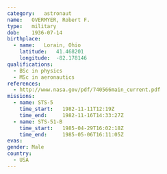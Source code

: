 ```yaml
---
category:	astronaut
name:	OVERMYER, Robert F.
type:	military
dob:	1936-07-14
birthplace:
  - name:	Lorain, Ohio
    latitude:	41.468201
    longitude:	-82.178146
qualifications:
  - BSc in physics
  - MSc in aeronautics
references:
  - http://www.nasa.gov/pdf/740566main_current.pdf
missions:
  - name: STS-5
    time_start:   1982-11-11T12:19Z
    time_end:     1982-11-16T14:33:27Z
  - name: STS-51-B
    time_start:   1985-04-29T16:02:18Z
    time_end:     1985-05-06T16:11:05Z
evas:
gender:	Male
country:
  - USA
---
```

